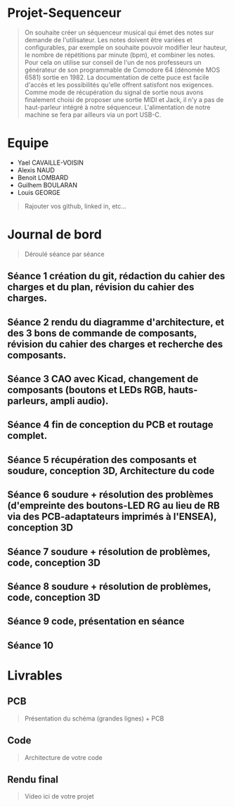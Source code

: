 # Projet-Sequenceur
> On souhaite créer un séquenceur musical qui émet des notes sur demande de l'utilisateur. Les notes doivent être variées et configurables, par exemple on souhaite pouvoir modifier leur hauteur, le nombre de répétitions par minute (bpm), et combiner les notes.
Pour cela on utilise sur conseil de l'un de nos professeurs un générateur de son programmable de Comodore 64 (dénomée MOS 6581) sortie en 1982.
La documentation de cette puce est facile d'accès et les possibilités qu'elle offrent satisfont nos exigences.
Comme mode de récupération du signal de sortie nous avons finalement choisi de proposer une sortie MIDI et Jack, il n'y a pas de haut-parleur intégré à notre séquenceur. L'alimentation de notre machine se fera par ailleurs via un port USB-C.

# Equipe
* Yael CAVAILLE-VOISIN
* Alexis NAUD
* Benoit LOMBARD
* Guilhem BOULARAN
* Louis GEORGE
> Rajouter vos github, linked in, etc...

# Journal de bord
> Déroulé séance par séance

## Séance 1 création du git, rédaction du cahier des charges et du plan, révision du cahier des charges.
## Séance 2 rendu du diagramme d'architecture, et des 3 bons de commande de composants, révision du cahier des charges et recherche des composants.
## Séance 3 CAO avec Kicad, changement de composants (boutons et LEDs RGB, hauts-parleurs, ampli audio).
## Séance 4 fin de conception du PCB et routage complet.
## Séance 5 récupération des composants et soudure, conception 3D, Architecture du code
## Séance 6 soudure + résolution des problèmes (d'empreinte des boutons-LED RG au lieu de RB via des PCB-adaptateurs imprimés à l'ENSEA), conception 3D
## Séance 7 soudure + résolution de problèmes, code, conception 3D
## Séance 8 soudure + résolution de problèmes, code, conception 3D
## Séance 9 code, présentation en séance
## Séance 10

# Livrables
## PCB
> Présentation du schéma (grandes lignes) + PCB

## Code
> Architecture de votre code

## Rendu final
> Video ici de votre projet
